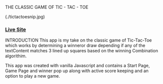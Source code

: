 THE CLASSIC GAME OF TIC - TAC - TOE

(./tictactoesnip.jpg)

### [Live Site](https://classictictactoegame.netlify.app/)

INTRODUCTION
This app is my take on  the classic game of Tic-Tac-Toe which works by determining a winneror draw depending if any of the textContent matches 3 lined up squares based on the winning Combination algorithim.

This app was created with vanilla Javascript and contains a Start Page, Game Page and winner pop up along with active score keeping and an option to play a new game.